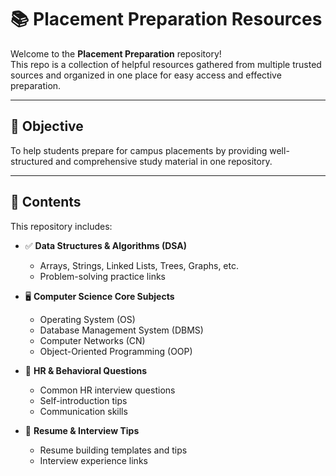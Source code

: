 # 📚 Placement Preparation Resources

Welcome to the **Placement Preparation** repository!  
This repo is a collection of helpful resources gathered from multiple trusted sources and organized in one place for easy access and effective preparation.

---

## 🎯 Objective

To help students prepare for campus placements by providing well-structured and comprehensive study material in one repository.

---

## 📌 Contents

This repository includes:

- ✅ **Data Structures & Algorithms (DSA)**
  - Arrays, Strings, Linked Lists, Trees, Graphs, etc.
  - Problem-solving practice links

- 🖥️ **Computer Science Core Subjects**
  - Operating System (OS)
  - Database Management System (DBMS)
  - Computer Networks (CN)
  - Object-Oriented Programming (OOP)

- 💬 **HR & Behavioral Questions**
  - Common HR interview questions
  - Self-introduction tips
  - Communication skills

- 📄 **Resume & Interview Tips**
  - Resume building templates and tips
  - Interview experience links
